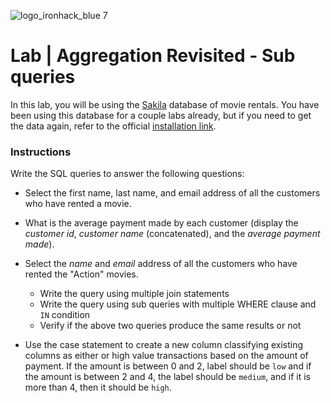 ![logo_ironhack_blue 7](https://user-images.githubusercontent.com/23629340/40541063-a07a0a8a-601a-11e8-91b5-2f13e4e6b441.png)

# Lab | Aggregation Revisited - Sub queries

In this lab, you will be using the [Sakila](https://dev.mysql.com/doc/sakila/en/) database of movie rentals. You have been using this database for a couple labs already, 
but if you need to get the data again, refer to the official [installation link](https://dev.mysql.com/doc/sakila/en/sakila-installation.html).

### Instructions

Write the SQL queries to answer the following questions:

  - Select the first name, last name, and email address of all the customers who have rented a movie.
  - What is the average payment made by each customer (display the *customer id*, *customer name* (concatenated), and the *average payment made*).
  - Select the *name* and *email* address of all the customers who have rented the "Action" movies.

    - Write the query using multiple join statements
    - Write the query using sub queries with multiple WHERE clause and `IN` condition
    - Verify if the above two queries produce the same results or not

  - Use the case statement to create a new column classifying existing columns as either or high value transactions based on the amount of payment. 
If the amount is between 0 and 2, label should be `low` and if the amount is between 2 and 4, the label should be `medium`, and if it is more than 4, then it should be 
`high`.

